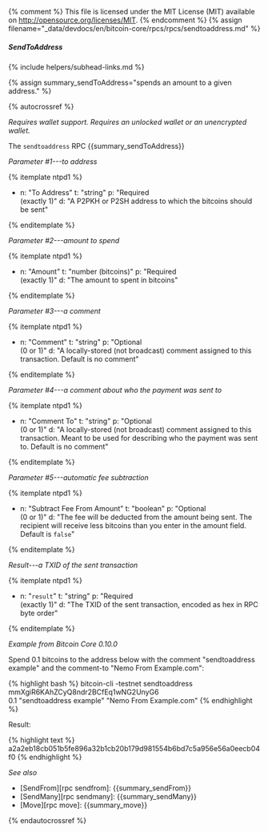 {% comment %}
This file is licensed under the MIT License (MIT) available on
http://opensource.org/licenses/MIT.
{% endcomment %}
{% assign filename="_data/devdocs/en/bitcoin-core/rpcs/rpcs/sendtoaddress.md" %}

##### SendToAddress
{% include helpers/subhead-links.md %}

{% assign summary_sendToAddress="spends an amount to a given address." %}

{% autocrossref %}

*Requires wallet support. Requires an unlocked wallet or an
unencrypted wallet.*

The `sendtoaddress` RPC {{summary_sendToAddress}}

*Parameter #1---to address*

{% itemplate ntpd1 %}
- n: "To Address"
  t: "string"
  p: "Required<br>(exactly 1)"
  d: "A P2PKH or P2SH address to which the bitcoins should be sent"

{% enditemplate %}

*Parameter #2---amount to spend*

{% itemplate ntpd1 %}
- n: "Amount"
  t: "number (bitcoins)"
  p: "Required<br>(exactly 1)"
  d: "The amount to spent in bitcoins"

{% enditemplate %}

*Parameter #3---a comment*

{% itemplate ntpd1 %}
- n: "Comment"
  t: "string"
  p: "Optional<br>(0 or 1)"
  d: "A locally-stored (not broadcast) comment assigned to this transaction.  Default is no comment"

{% enditemplate %}

*Parameter #4---a comment about who the payment was sent to*

{% itemplate ntpd1 %}
- n: "Comment To"
  t: "string"
  p: "Optional<br>(0 or 1)"
  d: "A locally-stored (not broadcast) comment assigned to this transaction.  Meant to be used for describing who the payment was sent to. Default is no comment"

{% enditemplate %}

*Parameter #5---automatic fee subtraction*

{% itemplate ntpd1 %}
- n: "Subtract Fee From Amount"
  t: "boolean"
  p: "Optional<br>(0 or 1)"
  d: "The fee will be deducted from the amount being sent. The recipient will receive less bitcoins than you enter in the amount field. Default is `false`"
  
{% enditemplate %}

*Result---a TXID of the sent transaction*

{% itemplate ntpd1 %}
- n: "`result`"
  t: "string"
  p: "Required<br>(exactly 1)"
  d: "The TXID of the sent transaction, encoded as hex in RPC byte order"
  
{% enditemplate %}

*Example from Bitcoin Core 0.10.0*

Spend 0.1 bitcoins to the address below with the comment "sendtoaddress
example" and the comment-to "Nemo From Example.com":

{% highlight bash %}
bitcoin-cli -testnet sendtoaddress mmXgiR6KAhZCyQ8ndr2BCfEq1wNG2UnyG6 \
  0.1 "sendtoaddress example" "Nemo From Example.com"
{% endhighlight %}

Result:

{% highlight text %}
a2a2eb18cb051b5fe896a32b1cb20b179d981554b6bd7c5a956e56a0eecb04f0
{% endhighlight %}

*See also*

* [SendFrom][rpc sendfrom]: {{summary_sendFrom}}
* [SendMany][rpc sendmany]: {{summary_sendMany}}
* [Move][rpc move]: {{summary_move}}


{% endautocrossref %}

